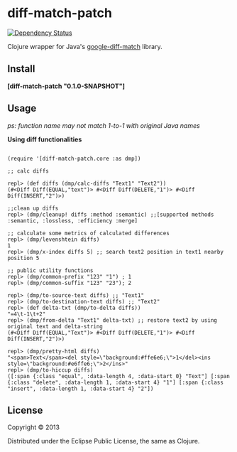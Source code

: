 # diff-match-patch
[![Dependency Status](http://www.versioneye.com/clojure/diff-match-patch:diff-match-patch/0.1.0-SNAPSHOT/badge.png)](http://www.versioneye.com/clojure/diff-match-patch:diff-match-patch/0.1.0-SNAPSHOT)

Clojure wrapper for Java's [google-diff-match](https://code.google.com/p/google-diff-match-patch/wiki/API) library.

## Install
**[diff-match-patch "0.1.0-SNAPSHOT"]**

## Usage


*ps: function name may not match 1-to-1 with original Java names*

**Using diff functionalities**

```

(require '[diff-match-patch.core :as dmp])

;; calc diffs

repl> (def diffs (dmp/calc-diffs "Text1" "Text2"))
(#<Diff Diff(EQUAL,"text")> #<Diff Diff(DELETE,"1")> #<Diff Diff(INSERT,"2")>)

;;clean up diffs
repl> (dmp/cleanup! diffs :method :semantic) ;;[supported methods :semantic, :lossless, :efficiency :merge]

;; calculate some metrics of calculated differences
repl> (dmp/levenshtein diffs)
1
repl> (dmp/x-index diffs 5) ;; search text2 position in text1 nearby position 5

;; public utility functions
repl> (dmp/common-prefix "123" "1") ; 1
repl> (dmp/common-suffix "123" "23"); 2

repl> (dmp/to-source-text diffs) ;; "Text1"
repl> (dmp/to-destination-text diffs) ;; "Text2"
repl> (def delta-txt (dmp/to-delta diffs))
"=4\t-1\t+2"
repl> (dmp/from-delta "Text1" delta-txt) ;; restore text2 by using original text and delta-string
(#<Diff Diff(EQUAL,"Text")> #<Diff Diff(DELETE,"1")> #<Diff Diff(INSERT,"2")>)

repl> (dmp/pretty-html diffs)
"<span>Text</span><del style=\"background:#ffe6e6;\">1</del><ins style=\"background:#e6ffe6;\">2</ins>"
repl> (dmp/to-hiccup diffs)
([:span {:class "equal", :data-length 4, :data-start 0} "Text"] [:span {:class "delete", :data-length 1, :data-start 4} "1"] [:span {:class "insert", :data-length 1, :data-start 4} "2"])

```

## License

Copyright © 2013 

Distributed under the Eclipse Public License, the same as Clojure.

